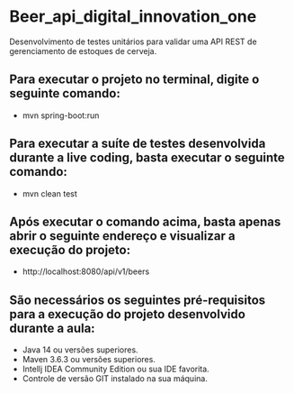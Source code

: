 # Beer_api_digital_innovation_one
Desenvolvimento de testes unitários para validar uma API REST de gerenciamento de estoques de cerveja.



## Para executar o projeto no terminal, digite o seguinte comando:

- mvn spring-boot:run 


## Para executar a suíte de testes desenvolvida durante a live coding, basta executar o seguinte comando:

- mvn clean test


## Após executar o comando acima, basta apenas abrir o seguinte endereço e visualizar a execução do projeto:

- http://localhost:8080/api/v1/beers



## São necessários os seguintes pré-requisitos para a execução do projeto desenvolvido durante a aula:

- Java 14 ou versões superiores.
- Maven 3.6.3 ou versões superiores.
- Intellj IDEA Community Edition ou sua IDE favorita.
- Controle de versão GIT instalado na sua máquina.
